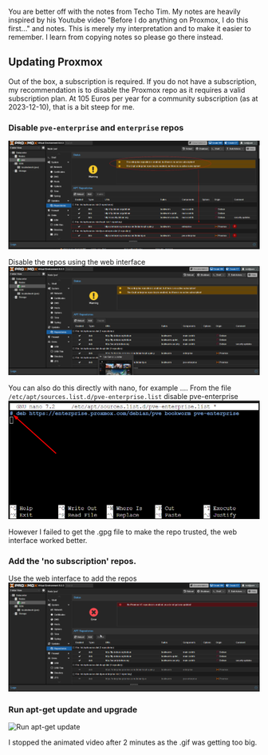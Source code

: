 You are better off with the notes from Techo Tim. My notes are heavily inspired by his Youtube video "Before I do anything on Proxmox, I do this first..." and notes. This is merely my interpretation and to make it easier to remember. I learn from copying notes so please go there instead.

## Updating Proxmox 

Out of the box, a subscription is required. If you do not have a subscription, my recommendation is to disable the Proxmox repo as it requires a valid subscription plan. At 105 Euros per year for a community subscription (as at 2023-12-10), that is a bit steep for me.

### Disable `pve-enterprise` and `enterprise` repos

![Default Repos](https://github.com/quincyntuli/Proxmox/blob/main/images/01-enterprise-repos.png?raw=true)

Disable the repos using the web interface
![03-disable-enterprise-repos.gif](https://github.com/quincyntuli/Proxmox/blob/main/images/03-disable-enterprise-repos.gif?raw=true)

You can also do this directly with nano, for example ....
From the file `/etc/apt/sources.list.d/pve-enterprise.list` disable pve-enterprise
![Disable Repo](https://github.com/quincyntuli/Proxmox/blob/main/images/02-disable-enterprise-repo-nano.png?raw=true)

However I failed to get the .gpg file to make the repo trusted, the web interface worked better.


### Add the 'no subscription' repos.

Use the web interface to add the repos
![Add no-sub Repos](https://github.com/quincyntuli/Proxmox/blob/main/images/04-add-no-sub-repos.gif?raw=true)

### Run apt-get update and upgrade

![Run apt-get update](https://github.com/quincyntuli/Proxmox/blob/main/images/05-apt-update-upgrade.gif?raw=true)


I stopped the animated video after 2 minutes as the .gif was getting too big.




